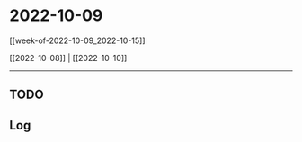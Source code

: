 # 2022-10-09

[[week-of-2022-10-09_2022-10-15]]

[[2022-10-08]] | [[2022-10-10]]

---

## TODO

## Log
